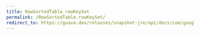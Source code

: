 ```yaml
---
title: RowSortedTable.rowKeySet
permalink: /RowSortedTable.rowKeySet/
redirect_to: https://guava.dev/releases/snapshot-jre/api/docs/com/google/common/collect/RowSortedTable.html#rowKeySet--
---
```

